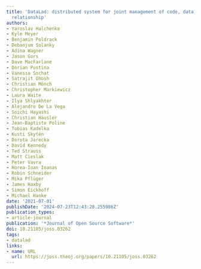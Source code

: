 ```yaml
---
title: 'DataLad: distributed system for joint management of code, data, and their
  relationship'
authors:
- Yaroslav Halchenko
- Kyle Meyer
- Benjamin Poldrack
- Debanjum Solanky
- Adina Wagner
- Jason Gors
- Dave MacFarlane
- Dorian Pustina
- Vanessa Sochat
- Satrajit Ghosh
- Christian Mönch
- Christopher Markiewicz
- Laura Waite
- Ilya Shlyakhter
- Alejandro De La Vega
- Soichi Hayashi
- Christian Häusler
- Jean-Baptiste Poline
- Tobias Kadelka
- Kusti Skytén
- Dorota Jarecka
- David Kennedy
- Ted Strauss
- Matt Cieslak
- Peter Vavra
- Horea-Ioan Ioanas
- Robin Schneider
- Mika Pflüger
- James Haxby
- Simon Eickhoff
- Michael Hanke
date: '2021-07-01'
publishDate: '2024-07-23T12:43:28.255986Z'
publication_types:
- article-journal
publication: '*Journal of Open Source Software*'
doi: 10.21105/joss.03262
tags:
- datalad
links:
- name: URL
  url: https://joss.theoj.org/papers/10.21105/joss.03262
---
```

